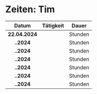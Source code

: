 # Zeiten: Tim

|     Datum      | Tätigkeit |  Dauer  |
| :------------: | :-------: | :-----: |
| **22.04.2024** |           | Stunden |
|   **..2024**   |           | Stunden |
|   **..2024**   |           | Stunden |
|   **..2024**   |           | Stunden |
|   **..2024**   |           | Stunden |
|   **..2024**   |           | Stunden |
|   **..2024**   |           | Stunden |
